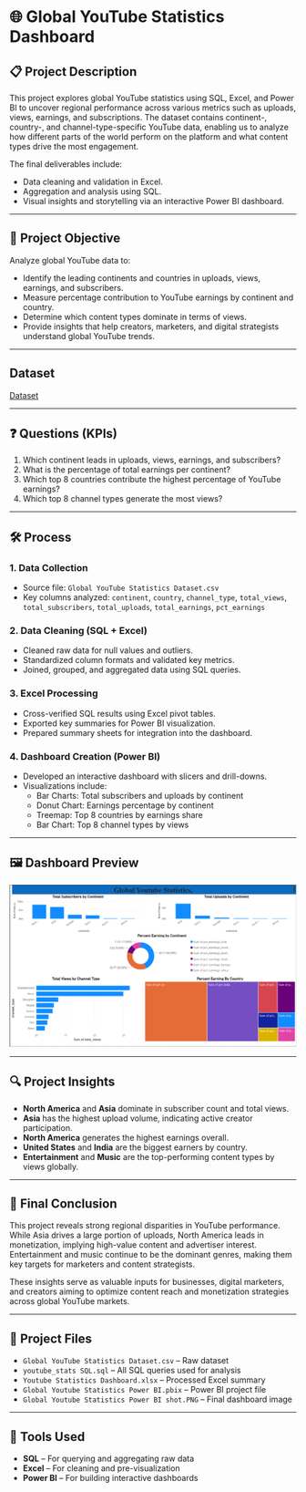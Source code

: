 # 🌐 Global YouTube Statistics Dashboard

## 📋 Project Description

This project explores global YouTube statistics using SQL, Excel, and Power BI to uncover regional performance across various metrics such as uploads, views, earnings, and subscriptions. The dataset contains continent-, country-, and channel-type-specific YouTube data, enabling us to analyze how different parts of the world perform on the platform and what content types drive the most engagement.

The final deliverables include:
- Data cleaning and validation in Excel.
- Aggregation and analysis using SQL.
- Visual insights and storytelling via an interactive Power BI dashboard.

---

## 🎯 Project Objective

Analyze global YouTube data to:

- Identify the leading continents and countries in uploads, views, earnings, and subscribers.
- Measure percentage contribution to YouTube earnings by continent and country.
- Determine which content types dominate in terms of views.
- Provide insights that help creators, marketers, and digital strategists understand global YouTube trends.

---

## Dataset
<a href="https://github.com/Joseph89155/Global-YouTube-Statistics-Dashboard-SQL-BI-/blob/main/Global%20YouTube%20Statistics%20Dataset.csv">Dataset</a>

---

## ❓ Questions (KPIs)

1. Which continent leads in uploads, views, earnings, and subscribers?
2. What is the percentage of total earnings per continent?
3. Which top 8 countries contribute the highest percentage of YouTube earnings?
4. Which top 8 channel types generate the most views?

---

## 🛠️ Process

### 1. Data Collection
- Source file: `Global YouTube Statistics Dataset.csv`
- Key columns analyzed: `continent`, `country`, `channel_type`, `total_views`, `total_subscribers`, `total_uploads`, `total_earnings`, `pct_earnings`

### 2. Data Cleaning (SQL + Excel)
- Cleaned raw data for null values and outliers.
- Standardized column formats and validated key metrics.
- Joined, grouped, and aggregated data using SQL queries.

### 3. Excel Processing
- Cross-verified SQL results using Excel pivot tables.
- Exported key summaries for Power BI visualization.
- Prepared summary sheets for integration into the dashboard.

### 4. Dashboard Creation (Power BI)
- Developed an interactive dashboard with slicers and drill-downs.
- Visualizations include:
  - Bar Charts: Total subscribers and uploads by continent
  - Donut Chart: Earnings percentage by continent
  - Treemap: Top 8 countries by earnings share
  - Bar Chart: Top 8 channel types by views

---

## 🖼️ Dashboard Preview

![Dashboard Screenshot](Global%20Youtube%20Statistics%20Power%20BI%20shot.PNG)

---

## 🔍 Project Insights

- **North America** and **Asia** dominate in subscriber count and total views.
- **Asia** has the highest upload volume, indicating active creator participation.
- **North America** generates the highest earnings overall.
- **United States** and **India** are the biggest earners by country.
- **Entertainment** and **Music** are the top-performing content types by views globally.

---

## 🏁 Final Conclusion

This project reveals strong regional disparities in YouTube performance. While Asia drives a large portion of uploads, North America leads in monetization, implying high-value content and advertiser interest. Entertainment and music continue to be the dominant genres, making them key targets for marketers and content strategists.

These insights serve as valuable inputs for businesses, digital marketers, and creators aiming to optimize content reach and monetization strategies across global YouTube markets.

---

## 📂 Project Files

- `Global YouTube Statistics Dataset.csv` – Raw dataset  
- `youtube_stats SQL.sql` – All SQL queries used for analysis  
- `Youtube Statistics Dashboard.xlsx` – Processed Excel summary  
- `Global Youtube Statistics Power BI.pbix` – Power BI project file  
- `Global Youtube Statistics Power BI shot.PNG` – Final dashboard image  

---

## 🧰 Tools Used

- **SQL** – For querying and aggregating raw data  
- **Excel** – For cleaning and pre-visualization  
- **Power BI** – For building interactive dashboards  


